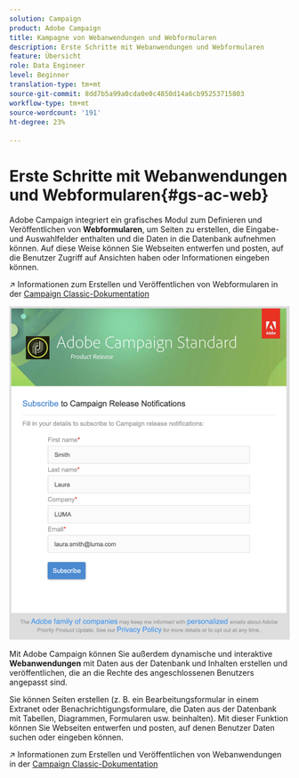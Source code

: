 ```yaml
---
solution: Campaign
product: Adobe Campaign
title: Kampagne von Webanwendungen und Webformularen
description: Erste Schritte mit Webanwendungen und Webformularen
feature: Übersicht
role: Data Engineer
level: Beginner
translation-type: tm+mt
source-git-commit: 8dd7b5a99a0cda0e0c4850d14a6cb95253715803
workflow-type: tm+mt
source-wordcount: '191'
ht-degree: 23%

---
```


# Erste Schritte mit Webanwendungen und Webformularen{#gs-ac-web}

Adobe Campaign integriert ein grafisches Modul zum Definieren und Veröffentlichen von **Webformularen**, um Seiten zu erstellen, die Eingabe- und Auswahlfelder enthalten und die Daten in die Datenbank aufnehmen können. Auf diese Weise können Sie Webseiten entwerfen und posten, auf die Benutzer Zugriff auf Ansichten haben oder Informationen eingeben können.

:arrow_upper_right: Informationen zum Erstellen und Veröffentlichen von Webformularen in der [Campaign Classic-Dokumentation](https://experienceleague.corp.adobe.com/docs/campaign-classic/using/designing-content/web-forms/about-web-forms.html?lang=en#designing-content)

![](assets/sample.png)

Mit Adobe Campaign können Sie außerdem dynamische und interaktive **Webanwendungen** mit Daten aus der Datenbank und Inhalten erstellen und veröffentlichen, die an die Rechte des angeschlossenen Benutzers angepasst sind.

Sie können Seiten erstellen (z. B. ein Bearbeitungsformular in einem Extranet oder Benachrichtigungsformulare, die Daten aus der Datenbank mit Tabellen, Diagrammen, Formularen usw. beinhalten). Mit dieser Funktion können Sie Webseiten entwerfen und posten, auf denen Benutzer Daten suchen oder eingeben können.

:arrow_upper_right: Informationen zum Erstellen und Veröffentlichen von Webanwendungen in der [Campaign Classic-Dokumentation](https://experienceleague.corp.adobe.com/docs/campaign-classic/using/designing-content/web-applications/about-web-applications.html?lang=en#designing-content)
